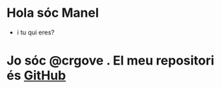# Hola sóc Manel
* i tu qui eres? 
# Jo sóc @crgove . El meu repositori és [GitHub](https://github.com/crgove)